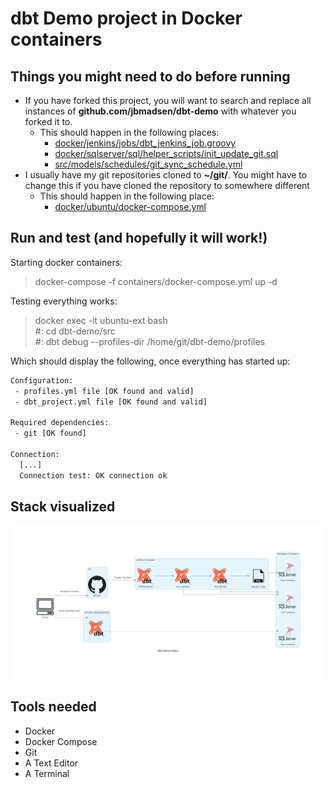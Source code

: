 # dbt Demo project in Docker containers


## Things you might need to do before running

* If you have forked this project, you will want to search and replace all instances of **github.com/jbmadsen/dbt-demo** with whatever you forked it to.
  * This should happen in the following places:
    * [docker/jenkins/jobs/dbt_jenkins_job.groovy](./docker/jenkins/jobs/dbt_jenkins_job.groovy)
    * [docker/sqlserver/sql/helper_scripts/init_update_git.sql](./docker/sqlserver/sql/helper_scripts/init_update_git.sql)
    * [src/models/schedules/git_sync_schedule.yml](./src/models/schedules/git_sync_schedule.yml)
* I usually have my git repositories cloned to **~/git/**. You might have to change this if you have cloned the repository to somewhere different
  * This should happen in the following place:
    * [docker/ubuntu/docker-compose.yml](./docker/ubuntu/docker-compose.yml)


## Run and test (and hopefully it will work!)

Starting docker containers:
> docker-compose -f containers/docker-compose.yml up -d

Testing everything works:

> docker exec -it ubuntu-ext bash \
> #: cd dbt-demo/src \
> #: dbt debug --profiles-dir /home/git/dbt-demo/profiles

Which should display the following, once everything has started up:

```bash
Configuration:
 - profiles.yml file [OK found and valid]
 - dbt_project.yml file [OK found and valid]

Required dependencies:
 - git [OK found]

Connection:
  [...]
  Connection test: OK connection ok
```

## Stack visualized

![dbt-demo-stack](./assets/dbt-demo-stack.png)


## Tools needed

* Docker
* Docker Compose
* Git
* A Text Editor
* A Terminal

